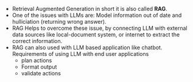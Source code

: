 - Retrieval Augmented Generation in short it is also called **RAG**. 
- One of the issues with LLMs are: Model information out of date and hulliciation (returning wrong answer).  
- RAG Helps to overcome these issue, by connecting LLM with external data sources like local-document system, or internet to extract the correct information.
- RAG can also used with LLM based application like chatbot. Requirements of using LLM with end user applications
    - plan actions
    - Format output
    - validate actions

